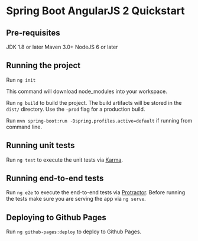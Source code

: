 # Spring Boot AngularJS 2 Quickstart

## Pre-requisites

JDK 1.8 or later
Maven 3.0+
NodeJS 6 or later

## Running the project
Run `ng init`

This command will download node_modules into your workspace.

Run `ng build` to build the project. The build artifacts will be stored in the `dist/` directory. Use the `-prod` flag for a production build.

Run `mvn spring-boot:run -Dspring.profiles.active=default` if running from command line.

## Running unit tests

Run `ng test` to execute the unit tests via [Karma](https://karma-runner.github.io).

## Running end-to-end tests

Run `ng e2e` to execute the end-to-end tests via [Protractor](http://www.protractortest.org/).
Before running the tests make sure you are serving the app via `ng serve`.

## Deploying to Github Pages

Run `ng github-pages:deploy` to deploy to Github Pages.